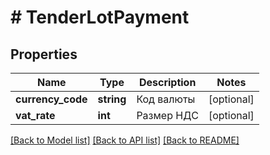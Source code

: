 # # TenderLotPayment

## Properties

Name | Type | Description | Notes
------------ | ------------- | ------------- | -------------
**currency_code** | **string** | Код валюты | [optional]
**vat_rate** | **int** | Размер НДС | [optional]

[[Back to Model list]](../../README.md#models) [[Back to API list]](../../README.md#endpoints) [[Back to README]](../../README.md)
